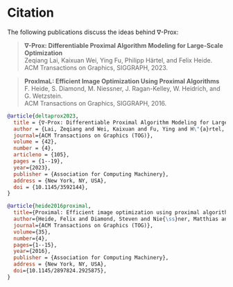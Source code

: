 # Citation

The following publications discuss the ideas behind ∇-Prox:

> **∇-Prox: Differentiable Proximal Algorithm Modeling for Large-Scale Optimization** </br>
> Zeqiang Lai, Kaixuan Wei, Ying Fu, Philipp Härtel, and Felix Heide.</br>
> ACM Transactions on Graphics, SIGGRAPH, 2023.

> **ProxImaL: Efficient Image Optimization Using Proximal Algorithms** </br>
> F. Heide, S. Diamond, M. Niessner, J. Ragan-Kelley, W. Heidrich, and G. Wetzstein. </br>
> ACM Transactions on Graphics, SIGGRAPH, 2016.

```bibtex
@article{deltaprox2023,
  title = {∇-Prox: Differentiable Proximal Algorithm Modeling for Large-Scale Optimization},
  author = {Lai, Zeqiang and Wei, Kaixuan and Fu, Ying and H\"{a}rtel, Philipp and Heide, Felix},
  journal={ACM Transactions on Graphics (TOG)},
  volume = {42},
  number = {4},
  articleno = {105},
  pages = {1--19},
  year={2023},
  publisher = {Association for Computing Machinery},
  address = {New York, NY, USA},
  doi = {10.1145/3592144},
}

@article{heide2016proximal,
  title={Proximal: Efficient image optimization using proximal algorithms},
  author={Heide, Felix and Diamond, Steven and Nie{\ss}ner, Matthias and Ragan-Kelley, Jonathan and Heidrich, Wolfgang and Wetzstein, Gordon},
  journal={ACM Transactions on Graphics (TOG)},
  volume={35},
  number={4},
  pages={1--15},
  year={2016},
  publisher = {Association for Computing Machinery},
  address = {New York, NY, USA},
  doi={10.1145/2897824.2925875},
}
```
